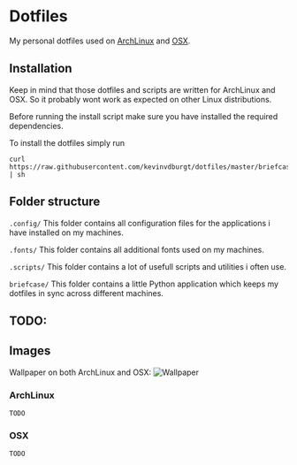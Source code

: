 # Dotfiles
My personal dotfiles used on [ArchLinux](https://archlinux.org/) and [OSX](http://www.apple.com/osx/).

## Installation
Keep in mind that those dotfiles and scripts are written for ArchLinux and OSX.
So it probably wont work as expected on other Linux distributions.

Before running the install script make sure you have installed the required dependencies.

To install the dotfiles simply run
```
curl https://raw.githubusercontent.com/kevinvdburgt/dotfiles/master/briefcase/install | sh
```

## Folder structure
`.config/` This folder contains all configuration files for the applications i have installed on my machines.

`.fonts/` This folder contains all additional fonts used on my machines.

`.scripts/` This folder contains a lot of usefull scripts and utilities i often use.

`briefcase/` This folder contains a little Python application which keeps my dotfiles in sync across different machines.

## TODO:

## Images

Wallpaper on both ArchLinux and OSX:
![Wallpaper](http://wallpapers.wallhaven.cc/wallpapers/full/wallhaven-250824.jpg)

### ArchLinux
`TODO`

### OSX
`TODO`
